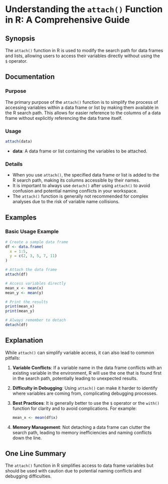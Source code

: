 <!--
Meta Description: # Understanding the `attach()` Function in R: A Comprehensive Guide ## Synopsis The `attach()` function in R is used to modify the search path for dat...
Meta Keywords: data, attach, frame, function, variables
-->

# Understanding the `attach()` Function in R: A Comprehensive Guide

## Synopsis
The `attach()` function in R is used to modify the search path for data frames and lists, allowing users to access their variables directly without using the `$` operator.

## Documentation

### Purpose
The primary purpose of the `attach()` function is to simplify the process of accessing variables within a data frame or list by making them available in the R search path. This allows for easier reference to the columns of a data frame without explicitly referencing the data frame itself.

### Usage
```R
attach(data)
```
- **data**: A data frame or list containing the variables to be attached.

### Details
- When you use `attach()`, the specified data frame or list is added to the R search path, making its columns accessible by their names.
- It is important to always use `detach()` after using `attach()` to avoid confusion and potential naming conflicts in your workspace.
- The `attach()` function is generally not recommended for complex analyses due to the risk of variable name collisions.

## Examples

### Basic Usage Example
```R
# Create a sample data frame
df <- data.frame(
  x = 1:5,
  y = c(2, 3, 5, 7, 11)
)

# Attach the data frame
attach(df)

# Access variables directly
mean_x <- mean(x)
mean_y <- mean(y)

# Print the results
print(mean_x)
print(mean_y)

# Always remember to detach
detach(df)
```

## Explanation
While `attach()` can simplify variable access, it can also lead to common pitfalls:

1. **Variable Conflicts**: If a variable name in the data frame conflicts with an existing variable in the environment, R will use the one that is found first in the search path, potentially leading to unexpected results.
  
2. **Difficulty in Debugging**: Using `attach()` can make it harder to identify where variables are coming from, complicating debugging processes.

3. **Best Practices**: It is generally better to use the `$` operator or the `with()` function for clarity and to avoid complications. For example:
   ```R
   mean_x <- mean(df$x)
   ```

4. **Memory Management**: Not detaching a data frame can clutter the search path, leading to memory inefficiencies and naming conflicts down the line.

## One Line Summary
The `attach()` function in R simplifies access to data frame variables but should be used with caution due to potential naming conflicts and debugging difficulties.